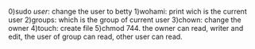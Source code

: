 0)sudo _user_: change the user to betty
1)wohami: print wich is the current user
2)groups: which is the group of current user
3)chown: change the owner
4)touch: create file
5)chmod 744. the owner can read, writer and edit, the user of group can read, other user can read.
